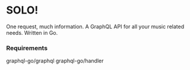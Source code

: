 # SOLO!
One request, much information.
A GraphQL API for all your music related needs. Written in Go.

### Requirements
graphql-go/graphql
graphql-go/handler
